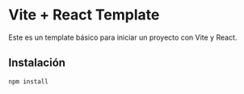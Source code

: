 # Vite + React Template

Este es un template básico para iniciar un proyecto con Vite y React.

## Instalación

```bash
npm install
